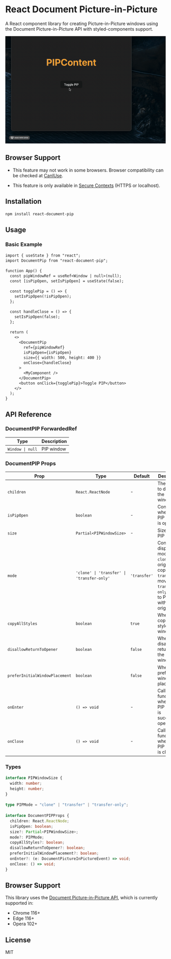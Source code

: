 # React Document Picture-in-Picture

A React component library for creating Picture-in-Picture windows using the Document Picture-in-Picture API with styled-components support.

![React PIP Demo](./demo.gif)

## Browser Support

- This feature may not work in some browsers. Browser compatibility can be checked at [CanIUse](https://caniuse.com/mdn-api_documentpictureinpicture).

- This feature is only available in [Secure Contexts](https://developer.mozilla.org/en-US/docs/Web/Security/Secure_Contexts) (HTTPS or localhost).

## Installation

```bash
npm install react-document-pip
```

## Usage

### Basic Example

```tsx
import { useState } from "react";
import DocumentPip from "react-document-pip";

function App() {
  const pipWindowRef = useRef<Window | null>(null);
  const [isPipOpen, setIsPipOpen] = useState(false);

  const togglePip = () => {
    setIsPipOpen(!isPipOpen);
  };

  const handleClose = () => {
    setIsPipOpen(false);
  };

  return (
    <>
      <DocumentPip
        ref={pipWindowRef}
        isPipOpen={isPipOpen}
        size={{ width: 500, height: 400 }}
        onClose={handleClose}
      >
        <MyComponent />
      </DocumentPip>
      <button onClick={togglePip}>Toggle PIP</button>
    </>
  );
}
```

## API Reference

### DocumentPIP ForwardedRef

| Type             | Description |
| ---------------- | ----------- |
| `Window \| null` | PIP window  |

### DocumentPIP Props

| Prop                           | Type                                       | Default      | Description                                                                                                                       |
| ------------------------------ | ------------------------------------------ | ------------ | --------------------------------------------------------------------------------------------------------------------------------- |
| `children`                     | `React.ReactNode`                          | -            | The content to display in the PIP window                                                                                          |
| `isPipOpen`                    | `boolean`                                  | -            | Controls whether the PIP window is open                                                                                           |
| `size`                         | `Partial<PIPWindowSize>`                   | -            | Size of the PIP window                                                                                                            |
| `mode`                         | `'clone' \| 'transfer' \| 'transfer-only'` | `'transfer'` | Content display mode<br>`clone`: keep original + copy<br>`transfer`: move to PIP<br>`transfer-only`: move to PIP without original |
| `copyAllStyles`                | `boolean`                                  | `true`       | Whether to copy all styles to PIP window                                                                                          |
| `disallowReturnToOpener`       | `boolean`                                  | `false`      | Whether to disallow returning to the opener window                                                                                |
| `preferInitialWindowPlacement` | `boolean`                                  | `false`      | Whether to prefer initial window placement                                                                                        |
| `onEnter`                      | `() => void`                               | -            | Callback function when the PIP window is successfully opened                                                                      |
| `onClose`                      | `() => void`                               | -            | Callback function when the PIP window is closed                                                                                   |

### Types

```typescript
interface PIPWindowSize {
  width: number;
  height: number;
}

type PIPMode = "clone" | "transfer" | "transfer-only";

interface DocumentPIPProps {
  children: React.ReactNode;
  isPipOpen: boolean;
  size?: Partial<PIPWindowSize>;
  mode?: PIPMode;
  copyAllStyles?: boolean;
  disallowReturnToOpener?: boolean;
  preferInitialWindowPlacement?: boolean;
  onEnter?: (e: DocumentPictureInPictureEvent) => void;
  onClose: () => void;
}
```

## Browser Support

This library uses the [Document Picture-in-Picture API](https://developer.chrome.com/docs/web-platform/document-picture-in-picture/), which is currently supported in:

- Chrome 116+
- Edge 116+
- Opera 102+

## License

MIT
